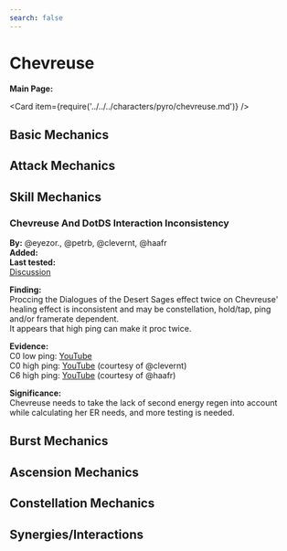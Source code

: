 ```yaml
---
search: false
---
```


# Chevreuse

**Main Page:**

<Card item={require('../../../characters/pyro/chevreuse.md')} />

## Basic Mechanics

## Attack Mechanics

## Skill Mechanics

### Chevreuse And DotDS Interaction Inconsistency

**By:** @eyezor., @petrb, @clevernt, @haafr  
**Added:** <Version date="2024-05-30" />  
**Last tested:** <VersionHl date="2024-05-19" />  
[Discussion](https://tickets.deeznuts.moe/transcripts/chevreuse-and-dotds-interaction-inconsistency)

**Finding:**  
Proccing the Dialogues of the Desert Sages effect twice on Chevreuse' healing effect is inconsistent and may be constellation, hold/tap, ping and/or framerate dependent.  
It appears that high ping can make it proc twice.  

**Evidence:**  
C0 low ping: [YouTube](https://youtu.be/HuNVDsv0HBI)  
C0 high ping: [YouTube](https://youtu.be/fIhCAb_H4Rg) (courtesy of @clevernt)  
C6 high ping: [YouTube](https://youtu.be/17VIYhHE2JI?si=Wv5pgLfJsXaUWBy4) (courtesy of @haafr)  

**Significance:**  
Chevreuse needs to take the lack of second energy regen into account while calculating her ER needs, and more testing is needed.  


## Burst Mechanics

## Ascension Mechanics

## Constellation Mechanics

## Synergies/Interactions
